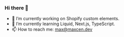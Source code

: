 ### Hi there 👋
- 🔭 I’m currently working on Shopify custom elements.
- 🌱 I’m currently learning Liquid, Next.js, TypeScript.
- 📫 How to reach me: max@maxcen.dev

<!--
**max-cendalski/max-cendalski** is a ✨ _special_ ✨ repository because its `README.md` (this file) appears on your GitHub profile.

Here are some ideas to get you started:

- 🔭 I’m currently working on Shopify custom elements.
- 🌱 I’m currently learning Liquid, SEO
- 👯 I’m looking to collaborate on ...
- 🤔 I’m looking for help with ...
- 💬 Ask me about ...
- 📫 How to reach me: ...
- ⚡ Fun fact: ...
-->
